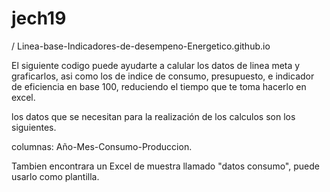 # jech19
/
Linea-base-Indicadores-de-desempeno-Energetico.github.io


El siguiente codigo puede ayudarte a calular los datos de linea meta y graficarlos, asi como los de indice de consumo, presupuesto, e indicador de eficiencia en base 100, reduciendo el tiempo que te toma hacerlo en excel.

los datos que se necesitan para la realización de  los calculos son los siguientes.

columnas:
Año-Mes-Consumo-Produccion.

Tambien encontrara un Excel de muestra llamado "datos consumo", puede usarlo como plantilla.
